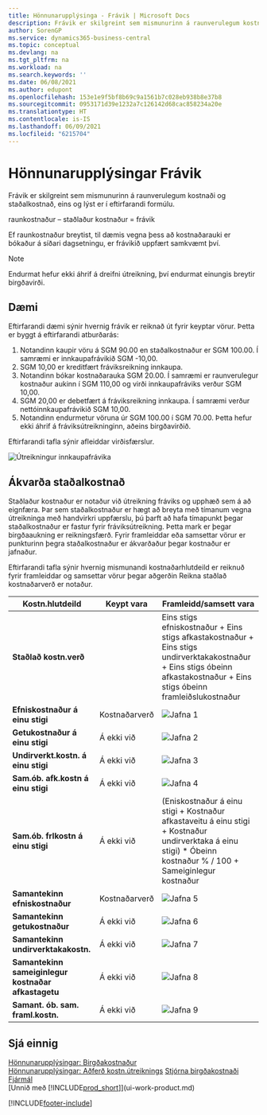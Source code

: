```yaml
---
title: Hönnunarupplýsinga - Frávik | Microsoft Docs
description: Frávik er skilgreint sem mismunurinn á raunverulegum kostnaði og staðalkostnað, eins og lýst er í eftirfarandi formúlu.
author: SorenGP
ms.service: dynamics365-business-central
ms.topic: conceptual
ms.devlang: na
ms.tgt_pltfrm: na
ms.workload: na
ms.search.keywords: ''
ms.date: 06/08/2021
ms.author: edupont
ms.openlocfilehash: 153e1e9f5bf8b69c9a1561b7c028eb938b8e37b8
ms.sourcegitcommit: 0953171d39e1232a7c126142d68cac858234a20e
ms.translationtype: HT
ms.contentlocale: is-IS
ms.lasthandoff: 06/09/2021
ms.locfileid: "6215704"
---
```

# <a name="design-details-variance"></a>Hönnunarupplýsingar Frávik
Frávik er skilgreint sem mismunurinn á raunverulegum kostnaði og staðalkostnað, eins og lýst er í eftirfarandi formúlu.  

 raunkostnaður – staðlaður kostnaður = frávik  

 Ef raunkostnaður breytist, til dæmis vegna þess að kostnaðarauki er bókaður á síðari dagsetningu, er frávikið uppfært samkvæmt því.  

> [!NOTE]  
>  Endurmat hefur ekki áhrif á dreifni útreikning, því endurmat einungis breytir birgðavirði.  

## <a name="example"></a>Dæmi  
 Eftirfarandi dæmi sýnir hvernig frávik er reiknað út fyrir keyptar vörur. Þetta er byggt á eftirfarandi atburðarás:  

1.  Notandinn kaupir vöru á SGM 90.00 en staðalkostnaður er SGM 100.00. Í samræmi er innkaupafrávikið SGM -10,00.  
2.  SGM 10,00 er kreditfært fráviksreikning innkaupa.  
3.  Notandinn bókar kostnaðarauka SGM 20.00. Í samræmi er raunverulegur kostnaður aukinn í SGM 110,00 og virði innkaupafráviks verður SGM 10,00.  
4.  SGM 20,00 er debetfært á fráviksreikning innkaupa. Í samræmi verður nettóinnkaupafrávikið SGM 10,00.  
5.  Notandinn endurmetur vöruna úr SGM 100.00 í SGM 70.00. Þetta hefur ekki áhrif á fráviksútreikninginn, aðeins birgðavirðið.  

 Eftirfarandi tafla sýnir afleiddar virðisfærslur.  

 ![Útreikningur innkaupafrávika](media/design_details_inventory_costing_11_purchase_variance.png "Útreikningur innkaupafrávika")  

## <a name="determining-the-standard-cost"></a>Ákvarða staðalkostnað  
 Staðlaður kostnaður er notaður við útreikning fráviks og upphæð sem á að eignfæra. Þar sem staðalkostnaður er hægt að breyta með tímanum vegna útreikninga með handvirkri uppfærslu, þú þarft að hafa tímapunkt þegar staðalkostnaður er fastur fyrir fráviksútreikning. Þetta mark er þegar birgðaaukning er reikningsfærð. Fyrir framleiddar eða samsettar vörur er punkturinn þegra staðalkostnaður er ákvarðaður þegar kostnaður er jafnaður.  

 Eftirfarandi tafla sýnir hvernig mismunandi kostnaðarhlutdeild er reiknuð fyrir framleiddar og samsettar vörur þegar aðgerðin Reikna staðlað kostnaðarverð er notaður.  

|Kostn.hlutdeild|Keypt vara|Framleidd/samsett vara|  
|----------------|--------------------|------------------------------|  
|**Staðlað kostn.verð**||Eins stigs efniskostnaður + Eins stigs  afkastakostnaður + Eins stigs undirverktakakostnaður + Eins stigs óbeinn afkastakostnaður + Eins stigs óbeinn framleiðslukostnaður|  
|**Efniskostnaður á einu stigi**|Kostnaðarverð|![Jafna 1](media/design_details_inventory_costing_11_equation_1.png "Jafna 1")|  
|**Getukostnaður á einu stigi**|Á ekki við|![Jafna 2](media/design_details_inventory_costing_11_equation_2.png "Jafna 2")|  
|**Undirverkt.kostn. á einu stigi**|Á ekki við|![Jafna 3](media/design_details_inventory_costing_11_equation_3.png "Jafna 3")|  
|**Sam.ób. afk.kostn á einu stigi**|Á ekki við|![Jafna 4](media/design_details_inventory_costing_11_equation_4.png "Jafna 4")|  
|**Sam.ób. frlkostn á einu stigi**|Á ekki við|(Eniskostnaður á einu stigi + Kostnaður afkastaveitu á einu stigi + Kostnaður undirverktaka á einu stigi) * Óbeinn kostnaður % / 100 + Sameiginlegur kostnaður|  
|**Samantekinn efniskostnaður**|Kostnaðarverð|![Jafna 5](media/design_details_inventory_costing_11_equation_5.png "Jafna 5")|  
|**Samantekinn getukostnaður**|Á ekki við|![Jafna 6](media/design_details_inventory_costing_11_equation_6.png "Jafna 6")|  
|**Samantekinn undirverktakakostn.**|Á ekki við|![Jafna 7](media/design_details_inventory_costing_11_equation_7.png "Jafna 7")|  
|**Samantekinn sameiginlegur kostnaðar afkastagetu**|Á ekki við|![Jafna 8](media/design_details_inventory_costing_11_equation_8.png "Jafna 8")|  
|**Samant. ób. sam. framl.kostn.**|Á ekki við|![Jafna 9](media/design_details_inventory_costing_11_equation_9.png "Jafna 9")|  

## <a name="see-also"></a>Sjá einnig  
 [Hönnunarupplýsingar: Birgðakostnaður](design-details-inventory-costing.md)   
 [Hönnunarupplýsingar: Aðferð kostn.útreiknings](design-details-costing-methods.md) [Stjórna birgðakostnaði](finance-manage-inventory-costs.md)  
 [Fjármál](finance.md)  
 [Unnið með [!INCLUDE[prod_short](includes/prod_short.md)]](ui-work-product.md)


[!INCLUDE[footer-include](includes/footer-banner.md)]